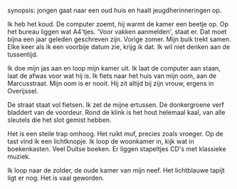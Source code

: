 synopsis: jongen gaat naar een oud huis en haalt jeugdherinneringen op.



Ik heb het koud. De computer zoemt, hij warmt de kamer een beetje op. Op
het bureau liggen wat A4'tjes. 'Voor vakken aanmelden', staat er. Dat moet
bijna een jaar geleden geschreven zijn. Vorige zomer. Mijn buik trekt
samen. Elke keer als ik een voorbije datum zie, krijg ik dat. Ik wil niet
denken aan de tussentijd.

Ik doe mijn jas aan en loop mijn kamer uit. Ik laat de computer aan staan,
laat de afwas voor wat hij is. Ik fiets naar het huis van mijn oom, aan de
Marcusstraat. Mijn oom is er nooit. Hij zit altijd bij zijn vrouw, ergens
in Overijssel.

De straat staat vol fietsen. Ik zet de mijne ertussen. De donkergroene
verf bladdert van de voordeur. Rond de klink is het hout helemaal kaal,
van alle sleutels die het slot gemist hebben.

Het is een steile trap omhoog. Het ruikt muf, precies zoals vroeger. Op de
tast vind ik een lichtknopje. Ik loop de woonkamer in, kijk wat in
boekenkasten. Veel Duitse boeken. Er liggen stapeltjes CD's met klassieke
muziek.

Ik loop naar de zolder, de oude kamer van mijn neef. Het lichtblauwe
tapijt ligt er nog. Het is vaal geworden. 
